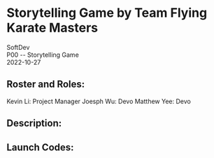 # Storytelling Game by Team Flying Karate Masters
SoftDev  
P00 -- Storytelling Game  
2022-10-27  
  
## Roster and Roles:
  
Kevin Li:  Project Manager
Joesph Wu:  Devo
Matthew Yee:  Devo

  
## Description:
  

## Launch Codes:
